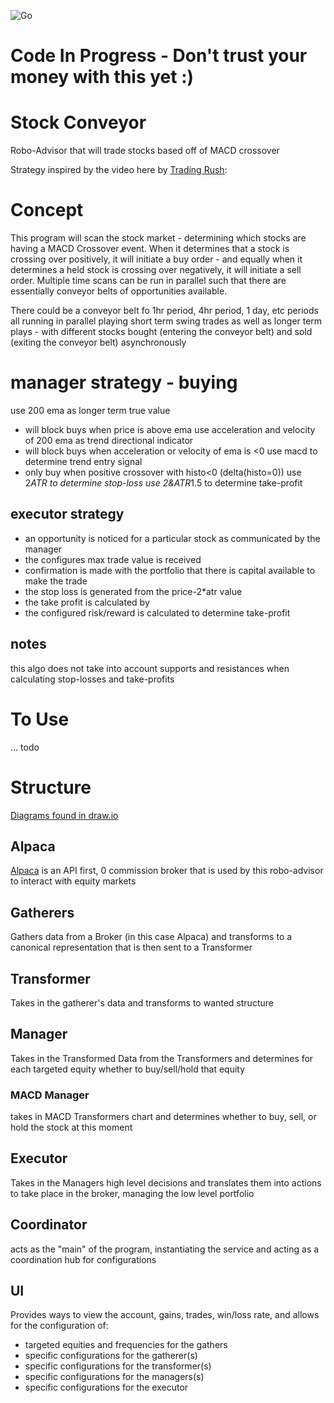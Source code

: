 ![Go](https://github.com/johnmillner/robo-macd/workflows/Go/badge.svg)


# Code In Progress - Don't trust your money with this yet :) 

# Stock Conveyor 
Robo-Advisor that will trade stocks based off of MACD crossover

Strategy inspired by the video here by [Trading Rush](https://www.youtube.com/watch?v=nmffSjdZbWQ):

# Concept
This program will scan the stock market - determining which stocks are having a MACD Crossover event. 
When it determines that a stock is crossing over positively, it will initiate a buy order - and equally when it determines 
a held stock is crossing over negatively, it will initiate a sell order. 
Multiple time scans can be run in parallel such that there are essentially conveyor belts of opportunities available. 

There could be a conveyor belt fo 1hr period, 4hr period, 1 day, etc periods all running in parallel playing short 
term swing trades as well as longer term plays - with different stocks bought (entering the conveyor belt) and sold (exiting the conveyor belt) asynchronously

# manager strategy - buying
use 200 ema as longer term true value 
 - will block buys when price is above ema
use acceleration and velocity of 200 ema as trend directional indicator
 - will block buys when acceleration or velocity of ema is <0
use macd to determine trend entry signal
 - only buy when positive crossover with histo<0 (delta(histo=0))
use 2*ATR to determine stop-loss
use 2&ATR*1.5 to determine take-profit
 
## executor strategy 
* an opportunity is noticed for a particular stock as communicated by the manager
* the configures max trade value is received
* confirmation is made with the portfolio that there is capital available to make the trade
* the stop loss is generated from the price-2*atr value
* the take profit is calculated by 
* the configured risk/reward is calculated to determine take-profit

## notes
this algo does not take into account supports and resistances when calculating stop-losses and take-profits

# To Use
... todo

# Structure
[Diagrams found in draw.io](https://app.diagrams.net/?lightbox=1&highlight=0000ff&edit=_blank&layers=1&nav=1&title=RoboAdvisor#Uhttps%3A%2F%2Fdrive.google.com%2Fuc%3Fid%3D1fZWEaOWSyaqYmPYYk0OZuidXkcBH2hcp%26export%3Ddownload)

## Alpaca
[Alpaca](https://alpaca.markets/) is an API first, 0 commission broker that is used by this robo-advisor to interact with equity markets

## Gatherers
Gathers data from a Broker (in this case Alpaca) and transforms to a canonical representation that is then sent to a Transformer
## Transformer
Takes in the gatherer's data and transforms to wanted structure 
## Manager
Takes in the Transformed Data from the Transformers and determines for each targeted equity whether to buy/sell/hold that equity
### MACD Manager
takes in MACD Transformers chart and determines whether to buy, sell, or hold the stock at this moment
## Executor
Takes in the Managers high level decisions and translates them into actions to take place in the broker, managing the low level portfolio
## Coordinator
acts as the "main" of the program, instantiating the service and acting as a coordination hub for configurations

## UI
Provides ways to view the account, gains, trades, win/loss rate, and allows for the configuration of:
 * targeted equities and frequencies for the gathers
 * specific configurations for the gatherer(s)
 * specific configurations for the transformer(s)
 * specific configurations for the managers(s)
 * specific configurations for the executor
 
